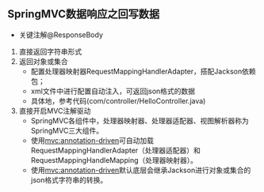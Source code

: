 ## SpringMVC数据响应之回写数据
- 关键注解@ResponseBody
1. 直接返回字符串形式
2. 返回对象或集合
    - 配置处理器映射器RequestMappingHandlerAdapter，搭配Jackson依赖包；
    - xml文件中进行配置自动注入，可返回json格式的数据
    - 具体地，参考代码(com/controller/HelloController.java)
3. 直接开启MVC注解驱动
   - SpringMVC各组件中，处理器映射器、处理器适配器、视图解析器称为SpringMVC三大组件。
   - 使用<mvc:annotation-driven>可自动加载RequestMappingHandlerAdapter（处理器适配器）和
   RequestMappingHandleMapping（处理器映射器）。
   - 使用<mvc:annotation-driven>默认底层会继承Jackson进行对象或集合的json格式字符串的转换。


